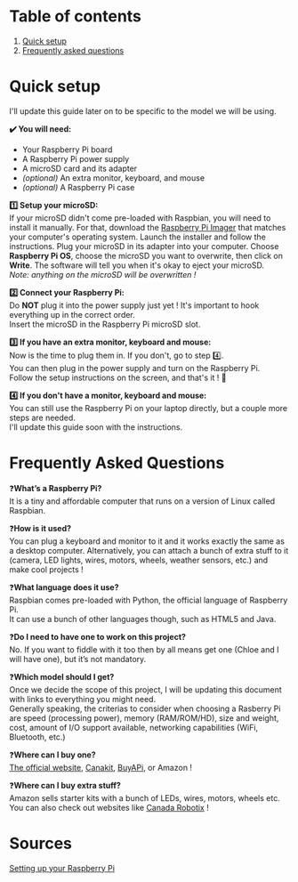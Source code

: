 # Table of contents
1. [Quick setup](https://github.com/nadiaenh/raspberry-pi/new/main/setup%20guide%20and%20faq.md#quick-setup)
2. [Frequently asked questions](https://github.com/nadiaenh/raspberry-pi/new/main/setup%20guide%20and%20faq.md#frequently-asked-questions)

# Quick setup
I'll update this guide later on to be specific to the model we will be using.  

**:heavy_check_mark: You will need:**  
- Your Raspberry Pi board 
- A Raspberry Pi power supply 
- A microSD card and its adapter
- *(optional)* An extra monitor, keyboard, and mouse  
- *(optional)* A Raspberry Pi case

**:one: Setup your microSD:**  
If your microSD didn't come pre-loaded with Raspbian, you will need to install it manually. For that, 
download the [Raspberry Pi Imager](https://www.raspberrypi.org/software/) that matches your computer's operating system. Launch 
the installer and follow the instructions. Plug your microSD in its adapter into your computer. Choose **Raspberry Pi OS**, choose the microSD you 
want to overwrite, then click on **Write**.
The software will tell you when it's okay to eject your microSD.  
*Note: anything on the microSD will be overwritten !*  

**:two: Connect your Raspberry Pi:**  
Do **NOT** plug it into the power supply just yet ! It's important to hook everything up in the correct order.  
Insert the microSD in the Raspberry Pi microSD slot.  

**:three: If you have an extra monitor, keyboard and mouse:**  
Now is the time to plug them in. If you don't, go to step :four:.  
You can then plug in the power supply and turn on the Raspberry Pi.  
Follow the setup instructions on the screen, and that's it ! 👏

**:four: If you don't have a monitor, keyboard and mouse:**  
You can still use the Raspberry Pi on your laptop directly, but a couple more steps are needed.  
I'll update this guide soon with the instructions.  

# Frequently Asked Questions

:question:**What’s a Raspberry Pi?**  
It is a tiny and affordable computer that runs on a version of Linux called Raspbian. 

:question:**How is it used?**  
You can plug a keyboard and monitor to it and it works exactly the same as a desktop computer. 
Alternatively, you can attach a bunch of extra stuff to it (camera, LED lights, wires, motors, wheels, weather sensors, etc.) and make cool projects ! 

:question:**What language does it use?**  
Raspbian comes pre-loaded with Python, the official language of Raspberry Pi.  
It can use a bunch of other languages though, such as HTML5 and Java.  

:question:**Do I need to have one to work on this project?**  
No. If you want to fiddle with it too then by all means get one (Chloe and I will have one), but it’s not mandatory. 
 
:question:**Which model should I get?**  
Once we decide the scope of this project, I will be updating this document with links to everything you might need.    
Generally speaking, the criterias to consider when choosing a Rasberry Pi are speed (processing power), memory (RAM/ROM/HD), 
size and weight, cost, amount of I/O support available, networking capabilities (WiFi, Bluetooth, etc.)  

:question:**Where can I buy one?**  
[The official website](https://www.raspberrypi.org/), [Canakit](https://www.canakit.com/), [BuyAPi](https://www.buyapi.ca/), or Amazon !  

:question:**Where can I buy extra stuff?**  
Amazon sells starter kits with a bunch of LEDs, wires, motors, wheels etc.  
You can also check out websites like [Canada Robotix](https://www.canadarobotix.com/) !

# Sources 
[Setting up your Raspberry Pi](https://projects.raspberrypi.org/en/projects/raspberry-pi-setting-up)
